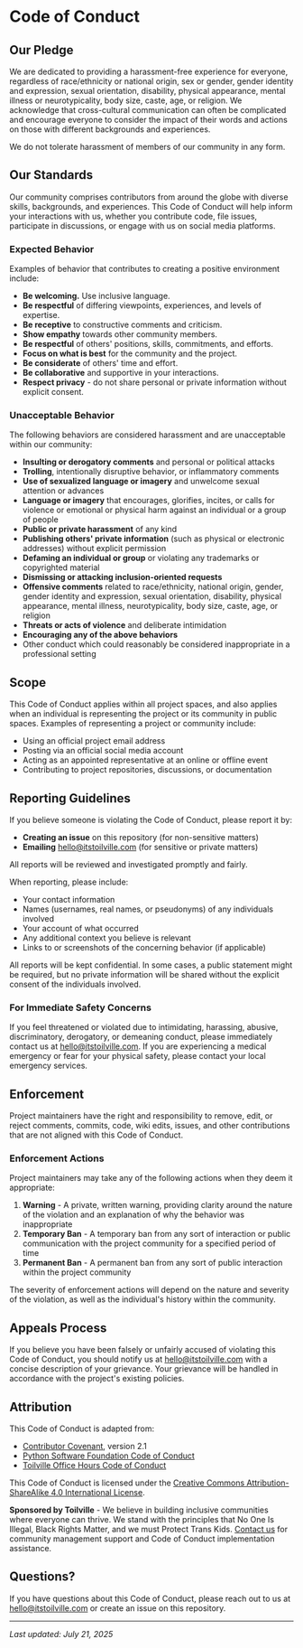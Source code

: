 # Code of Conduct

## Our Pledge

We are dedicated to providing a harassment-free experience for everyone, regardless of race/ethnicity or national origin, sex or gender, gender identity and expression, sexual orientation, disability, physical appearance, mental illness or neurotypicality, body size, caste, age, or religion. We acknowledge that cross-cultural communication can often be complicated and encourage everyone to consider the impact of their words and actions on those with different backgrounds and experiences.

We do not tolerate harassment of members of our community in any form.

## Our Standards

Our community comprises contributors from around the globe with diverse skills, backgrounds, and experiences. This Code of Conduct will help inform your interactions with us, whether you contribute code, file issues, participate in discussions, or engage with us on social media platforms.

### Expected Behavior

Examples of behavior that contributes to creating a positive environment include:

- **Be welcoming.** Use inclusive language.
- **Be respectful** of differing viewpoints, experiences, and levels of expertise.
- **Be receptive** to constructive comments and criticism.
- **Show empathy** towards other community members.
- **Be respectful** of others' positions, skills, commitments, and efforts.
- **Focus on what is best** for the community and the project.
- **Be considerate** of others' time and effort.
- **Be collaborative** and supportive in your interactions.
- **Respect privacy** - do not share personal or private information without explicit consent.

### Unacceptable Behavior

The following behaviors are considered harassment and are unacceptable within our community:

- **Insulting or derogatory comments** and personal or political attacks
- **Trolling**, intentionally disruptive behavior, or inflammatory comments
- **Use of sexualized language or imagery** and unwelcome sexual attention or advances
- **Language or imagery** that encourages, glorifies, incites, or calls for violence or emotional or physical harm against an individual or a group of people
- **Public or private harassment** of any kind
- **Publishing others' private information** (such as physical or electronic addresses) without explicit permission
- **Defaming an individual or group** or violating any trademarks or copyrighted material
- **Dismissing or attacking inclusion-oriented requests**
- **Offensive comments** related to race/ethnicity, national origin, gender, gender identity and expression, sexual orientation, disability, physical appearance, mental illness, neurotypicality, body size, caste, age, or religion
- **Threats or acts of violence** and deliberate intimidation
- **Encouraging any of the above behaviors**
- Other conduct which could reasonably be considered inappropriate in a professional setting

## Scope

This Code of Conduct applies within all project spaces, and also applies when an individual is representing the project or its community in public spaces. Examples of representing a project or community include:

- Using an official project email address
- Posting via an official social media account
- Acting as an appointed representative at an online or offline event
- Contributing to project repositories, discussions, or documentation

## Reporting Guidelines

If you believe someone is violating the Code of Conduct, please report it by:

- **Creating an issue** on this repository (for non-sensitive matters)
- **Emailing** hello@itstoilville.com (for sensitive or private matters)

All reports will be reviewed and investigated promptly and fairly.

When reporting, please include:

- Your contact information
- Names (usernames, real names, or pseudonyms) of any individuals involved
- Your account of what occurred
- Any additional context you believe is relevant
- Links to or screenshots of the concerning behavior (if applicable)

All reports will be kept confidential. In some cases, a public statement might be required, but no private information will be shared without the explicit consent of the individuals involved.

### For Immediate Safety Concerns

If you feel threatened or violated due to intimidating, harassing, abusive, discriminatory, derogatory, or demeaning conduct, please immediately contact us at hello@itstoilville.com. If you are experiencing a medical emergency or fear for your physical safety, please contact your local emergency services.

## Enforcement

Project maintainers have the right and responsibility to remove, edit, or reject comments, commits, code, wiki edits, issues, and other contributions that are not aligned with this Code of Conduct.

### Enforcement Actions

Project maintainers may take any of the following actions when they deem it appropriate:

1. **Warning** - A private, written warning, providing clarity around the nature of the violation and an explanation of why the behavior was inappropriate
2. **Temporary Ban** - A temporary ban from any sort of interaction or public communication with the project community for a specified period of time
3. **Permanent Ban** - A permanent ban from any sort of public interaction within the project community

The severity of enforcement actions will depend on the nature and severity of the violation, as well as the individual's history within the community.

## Appeals Process

If you believe you have been falsely or unfairly accused of violating this Code of Conduct, you should notify us at hello@itstoilville.com with a concise description of your grievance. Your grievance will be handled in accordance with the project's existing policies.

## Attribution

This Code of Conduct is adapted from:

- [Contributor Covenant](https://www.contributor-covenant.org/), version 2.1
- [Python Software Foundation Code of Conduct](https://www.python.org/psf/conduct)
- [Toilville Office Hours Code of Conduct](https://www.itstoilville.com/live/office-hours-code-of-conduct/)

This Code of Conduct is licensed under the [Creative Commons Attribution-ShareAlike 4.0 International License](https://creativecommons.org/licenses/by-sa/4.0/).

**Sponsored by Toilville** - We believe in building inclusive communities where everyone can thrive. We stand with the principles that No One Is Illegal, Black Rights Matter, and we must Protect Trans Kids. [Contact us](https://www.itstoilville.com/) for community management support and Code of Conduct implementation assistance.

## Questions?

If you have questions about this Code of Conduct, please reach out to us at hello@itstoilville.com or create an issue on this repository.

---

*Last updated: July 21, 2025*
